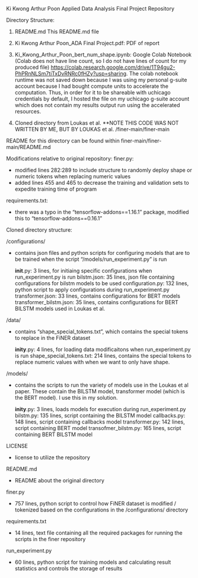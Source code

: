 Ki Kwong Arthur Poon Applied Data Analysis Final Project Repository

Directory Structure:

1) README.md
This README.md file

2) Ki Kwong Arthur Poon_ADA Final Project.pdf: PDF of report

3) Ki_Kwong_Arthur_Poon_bert_num_shape.ipynb: Google Colab Notebook (Colab does not have line count, so I do not have lines of count for my produced file) <https://colab.research.google.com/drive/1T94gu2-PhPRnNLSm7tiTxDvRNRc0fHZy?usp=sharing>. The colab notebook runtime was not saved down because I was using my personal g-suite account because I had bought compute units to accelerate the computation. Thus, in order for it to be shareable with uchicago credentials by default, I hosted the file on my uchicago g-suite account which does not contain my results output run using the accelerated resources.

4) Cloned directory from Loukas et al. **NOTE THIS CODE WAS NOT WRITTEN BY ME, BUT BY LOUKAS et al.
/finer-main/finer-main

README for this directory can be found within
finer-main/finer-main/README.md

Modifications relative to original repository:
finer.py: 
- modified lines 282:289 to include structure to randomly deploy shape or numeric tokens when replacing numeric values
- added lines 455 and 465 to decrease the training and validation sets to expedite training time of program

requirements.txt:
- there was a typo in the “tensorflow-addons==1.16.1” package, modified this to “tensorflow-addons==0.16.1”

Cloned directory structure:

/configurations/ 
- contains json files and python scripts for configuring models that are to be trained when the script “/models/run_experiment.py” is run

	__init__.py: 3 lines, for initiaing specific configurations when run_experiment.py is run
	bilstm.json: 35 lines, json file containing configurations for bilstm models to be used
	configuration.py: 132 lines, python script to apply configurations during run_experiment.py
	transformer.json: 33 lines, contains configurations for BERT models
	transformer_bilstm.json: 35 lines, contains configurations for BERT BILSTM models used in Loukas et al.
	
/data/
- contains “shape_special_tokens.txt”, which contains the special tokens to replace in the FiNER dataset

	__inity__.py: 4 lines, for loading data modificaitons when run_experiment.py is run
	shape_special_tokens.txt: 214 lines, contains the special tokens to replace numeric values with when we want to only have shape.

/models/
- contains the scripts to run the variety of models use in the Loukas et al paper. These contain the BILSTM model, transformer model (which is the BERT model). I use this in my solution.

	__inity__.py:  3 lines, loads models for execution during run_experiment.py
	bilstm.py: 135 lines, script containing the BILSTM model
	callbacks.py: 148 lines, script containing callbacks model
	transformer.py: 142 lines, script containing BERT model
	transofmer_bilstm.py: 165 lines, script containing BERT BILSTM model

LICENSE
- license to utilize the repository

README.md
- README about the original directory

finer.py 
- 757 lines, python script to control how FiNER dataset is modified / tokenized based on the configurations in the /configurations/ directory

requirements.txt
- 14 lines, text file containing all the required packages for running the scripts in the finer repository

run_experiment.py
- 60 lines, python script for training models and calculating result statistics and controls the storage of results
